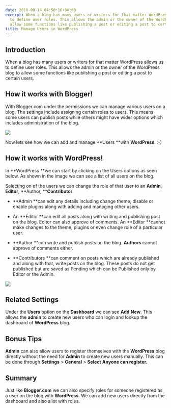 ```yaml
---
date: 2010-09-14 04:50:16+00:00
excerpt: When a blog has many users or writers for that matter WordPress allows us
  to define user roles. This allows the admin or the owner of the WordPress blog to
  allow some functions like publishing a post or editing a post to certain users.
title: Manage Users in WordPress
---
```


## Introduction


When a blog has many users or writers for that matter WordPress allows us to define user roles. This allows the admin or the owner of the WordPress blog to allow some functions like publishing a post or editing a post to certain users.


## How it works with Blogger!


With Blogger.com under the permissions we can manage various users on a blog. The settings include assigning certain roles to users. This means some users can publish posts while others might have wider options which includes administration of the blog.

[![](https://rtcamp.com/wp-content/uploads/2010/08/users-permission-blogger-to-wp.png)](http://bloggertowp.org/?attachment_id=1639)

Now lets see how we can add and manage **Users **with **WordPress**. :-)


## How it works with WordPress!


In **WordPress **we can start by clicking on the Users options as seen below. As shown in the image we can see a list of all users on the blog.

Selecting on of the users we can change the role of that user to an **Admin**, **Editor**, **Author, ****Contributor**.



	
  * **Admin **can edit any details including change theme, disable or enable plugins along with adding and managing other users.

	
  * An **Editor **can edit all posts along with writing and publishing post on the blog. Editor can also approve of comments. An **Editor **cannot make changes to the theme, plugins or even change role of a particular user.

	
  * **Author **can write and publish posts on the blog. **Authors** cannot approve of comments either.

	
  * **Contributors **can comment on posts which are already published and along with that, write posts on the blog. These posts do not get published but are saved as Pending which can be Published only by Editor or the Admin.


[![](https://rtcamp.com/wp-content/uploads/2010/08/users-wp-blogger-to-wp.png)](http://bloggertowp.org/?attachment_id=1646)


## Related Settings


Under the **Users** option on the **Dashboard** we can see **Add** **New**. This allows the **admin** to create new users who can login and lookup the dashboard of **WordPress** blog.


## Bonus Tips


**Admin** can also allow users to register themselves with the **WordPress** blog directly without the need for **Admin** to create new users manually. This can be done through **Settings** > **General** > **Select** **Anyone can register.**


## Summary


Just like **Blogger.com** we can also specify roles for someone registered as a user on the blog with **WordPress**. We can add new users directly from the dashboard and also allot with roles.
